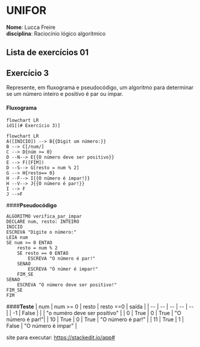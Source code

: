 # UNIFOR
**Nome**: Lucca Freire <br>
**disciplina**: Raciocínio lógico algorítmico

## Lista de exercícios 01

## Exercício 3
Represente, em fluxograma e pseudocódigo, um algoritmo para determinar se um número inteiro e positivo é par ou impar.

#### Fluxograma

```mermaid
flowchart LR
id1[(# Exercício 3)]
```

```mermaid
flowchart LR
A([INICIO]) --> B{{Digit um número:}}	
B --> C[/num/]
C --> D{núm >= 0}
D --N--> E{{O número deve ser positivo}}
E --> F([FIM])
D --S--> G[resto = num % 2]
G --> H{resto== 0}
H --F--> I{{O número é impar!}}
H --V--> J{{O número é par!}}
I --> F
J -->F
```
####**Pseudocódigo**
```
ALGORITMO verifica_par_impar
DECLARE num, resto: INTEIRO
INICIO
ESCREVA "Digite o número:"
LEIA num
SE num >= 0 ENTAO
	resto = num % 2
	SE resto == 0 ENTAO
		ESCREVA "O número é par!"
	SENAO 
		ESCREVA "O númer é impar!"
	FIM_SE
SENAO
	ESCREVA "O número deve ser positivo!"
FIM_SE
FIM
```

####**Teste**
| num | num  >= 0 | resto | resto ==0 | saída |
| -- | -- | -- | -- | -- |
| -1 | False | | | "o numéro deve ser positivo" |
| 0 | True | 0 | True | "O número é par!"|
| 10 | True | 0 | True | "O número é  par!" |
| 11 | True | 1 | False | "O número é impar" |

site para executar: https://stackedit.io/app#
